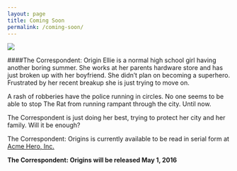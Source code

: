 ```yaml
---
layout: page
title: Coming Soon
permalink: /coming-soon/
---
```


<a href = "http://bit.ly/CaATRB">
<img src = "https://dl.dropboxusercontent.com/u/45369/Origin-Cover-Mock.png" link = "http://bit.ly/CaATRB">
</a>

####The Correspondent: Origin
Ellie is a normal high school girl having another boring summer. She works at her parents hardware store and has just broken up with her boyfriend. She didn’t plan on becoming a superhero. Frustrated by her recent breakup she is just trying to move on. 

A rash of robberies have the police running in circles. No one seems to be able to stop The Rat from running rampant through the city. Until now. 

The Correspondent is just doing her best, trying to protect her city and her family. Will it be enough? 

The Correspondent: Origins is currently available to be read in serial form at [Acme Hero, Inc.](http://acmeheroinc.com)

**The Correspondent: Origins will be released May 1, 2016**









